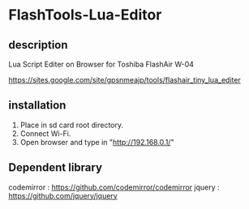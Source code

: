 # FlashTools-Lua-Editor
## description
Lua Script Editer on Browser
for Toshiba FlashAir W-04

https://sites.google.com/site/gpsnmeajp/tools/flashair_tiny_lua_editer

## installation
1. Place in sd card root directory.
2. Connect Wi-Fi.
3. Open browser and type in "http://192.168.0.1/"

## Dependent library
codemirror : https://github.com/codemirror/codemirror
jquery : https://github.com/jquery/jquery